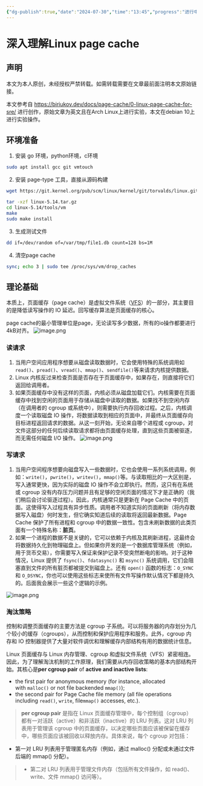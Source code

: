 ```yaml
---
{"dg-publish":true,"date":"2024-07-30","time":"13:45","progress":"进行中","tags":["linux/mm","linux/cgroup","云原生/可观测"],"permalink":"/体系结构与操作系统/Linux内核/深入理解Linux page cache/","dgPassFrontmatter":true}
---
```



# 深入理解Linux page cache


## 声明

本文为本人原创，未经授权严禁转载。如需转载需要在文章最前面注明本文原始链接。

本文参考自 https://biriukov.dev/docs/page-cache/0-linux-page-cache-for-sre/ 进行创作，原始文章为英文且在Arch Linux上进行实验，本文在debian 10上进行实验操作。

## 环境准备
1. 安装 go 环境，python环境，c环境

```sh
sudo apt install gcc git vmtouch
```

2. 安装 page-type 工具，直接从源码构建
```sh
wget https://git.kernel.org/pub/scm/linux/kernel/git/torvalds/linux.git/snapshot/linux-5.14.tar.gz

tar -xzf linux-5.14.tar.gz
cd linux-5.14/tools/vm
make
sudo make install
```

3. 生成测试文件
```sh
dd if=/dev/random of=/var/tmp/file1.db count=128 bs=1M
```
4. 清空page cache
```sh
sync; echo 3 | sudo tee /proc/sys/vm/drop_caches
```

## 理论基础
本质上，页面缓存（page cache）是虚拟文件系统（[VFS](https://en.wikipedia.org/wiki/Virtual_file_system)）的一部分，其主要目的是降低读写操作的 IO 延迟。回写缓存算法是页面缓存的核心。

page cache的最小管理单位是page，无论读写多少数据，所有的io操作都要进行4kB对齐。
![image.png](https://imp-repo-1300501708.cos.ap-beijing.myqcloud.com/202407301417274.png)

### 读请求
1. 当用户空间应用程序想要从磁盘读取数据时，它会使用特殊的系统调用如`read()`、`pread()`、`vread()`、`mmap()`、`sendfile()`等来请求内核提供数据。
2. Linux 内核反过来检查页面是否存在于页面缓存中，如果存在，则直接将它们返回给调用者。
3. 如果页面缓存中没有这样的页面，内核必须从磁盘加载它们。内核需要在页面缓存中找到空闲的页面用于存储从磁盘中读取的数据。如果找不到空闲内存（在调用者的 cgroup 或系统中），则需要执行内存回收过程。之后，内核调度一个读取磁盘 IO 操作，将数据读取到相应的页面中，并最终从页面缓存向目标进程返回请求的数据。从这一刻开始，无论来自哪个进程或 cgroup，对文件这部分的任何后续读取请求都将由页面缓存处理，直到这些页面被驱逐，而无需任何磁盘 I/O 操作。
![image.png](https://imp-repo-1300501708.cos.ap-beijing.myqcloud.com/202407301427931.png)

### 写请求
1. 当用户空间程序想要向磁盘写入一些数据时，它也会使用一系列系统调用，例如：`write()`，`pwrite()`，`writev()`，`mmap()`等。与读取相比的一大区别是，写入通常更快，因为实际的磁盘 IO 操作不会立即执行。然而，这只有在系统或 cgroup 没有内存压力问题并且有足够的空闲页面的情况下才是正确的（我们稍后会讨论驱逐过程）。因此，内核通常只是更新在 Page Cache 中的页面。这使得写入过程具有异步性质。调用者不知道实际的页面刷新（将内存数据写入磁盘）何时发生，但它确实知道后续的读取将返回最新数据。Page Cache 保护了所有进程和 cgroup 中的数据一致性。包含未刷新数据的此类页面有一个特殊名称：**脏页**。
2. 如果一个进程的数据不是关键的，它可以依赖于内核及其刷新进程，这最终会将数据持久化到物理磁盘上。但如果你开发的是一个数据库管理系统（例如，用于货币交易），你需要写入保证来保护记录不受突然断电的影响。对于这种情况，Linux 提供了 `fsync()`、`fdatasync()` 和 `msync()` 系统调用，它们会阻塞直到文件的所有脏页都被提交到磁盘上。还有 `open()` 函数的标志：`O_SYNC` 和 `O_DSYNC`，你也可以使用这些标志来使所有文件写操作默认情况下都是持久的。后面我会展示一些这个逻辑的示例。

![image.png](https://imp-repo-1300501708.cos.ap-beijing.myqcloud.com/202407301429818.png)

### 淘汰策略
控制和调整页面缓存的主要方法是 cgroup 子系统。可以将服务器的内存划分为几个较小的缓存（cgroups），从而控制和保护应用程序和服务。此外，cgroup 内存和 IO 控制器提供了大量对软件调优和理解缓存内部结构有用的数据统计信息。

Linux 页面缓存与 Linux 内存管理、cgroup 和虚拟文件系统（VFS）紧密相连。因此，为了理解淘汰机制的工作原理，我们需要从内存回收策略的基本内部结构开始。其核心是**per cgroup pair** of **active and inactive lists**:
- the first pair for anonymous memory (for instance, allocated with `malloc()` or not file backended `mmap()`);
- the second pair for Page Cache file memory (all file operations including `read()`, `write`, file`mmap()` accesses, etc.).
> **per cgroup pair** 是指在 Linux 页面缓存管理中，每个控制组（cgroup）都有一对活跃（active）和非活跃（inactive）的 LRU 列表。这对 LRU 列表用于管理该 cgroup 中的页面缓存，以决定哪些页面应该被保留在缓存中，哪些页面应该被回收以释放内存。具体来说，每个 cgroup 对包括：
   - 第一对 LRU 列表用于管理匿名内存（例如，通过 malloc() 分配或未通过文件后端的 mmap() 分配）。
>   - 第二对 LRU 列表用于管理文件内存（包括所有文件操作，如 read()、write、文件 mmap() 访问等）。

